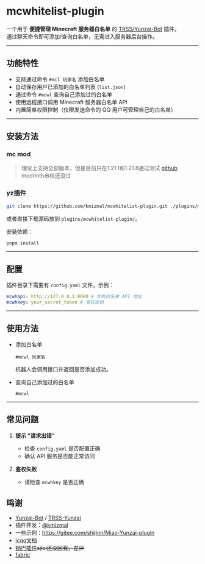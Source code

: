 # mcwhitelist-plugin

一个用于 **便捷管理 Minecraft 服务器白名单** 的 [TRSS/Yunzai-Bot](https://gitee.com/TimeRainStarSky/Yunzai-Bot) 插件。  
通过聊天命令即可添加/查询白名单，无需进入服务器后台操作。

---

## 功能特性

- 支持通过命令 `#mcl 玩家名` 添加白名单
- 自动保存用户已添加的白名单列表 (`list.json`)
- 通过命令 `#mcwl` 查询自己添加过的白名单
- 使用远程接口调用 Minecraft 服务器白名单 API
- 内置简单权限控制（仅限发送命令的 QQ 用户可管理自己的白名单）

---

## 安装方法

### mc mod
> 理论上支持全部版本，但是目前只在1.21.1和1.21.8通过测试
[github](https://github.com/kmizmal/whitelistapimod)  
modrinth审核还没过

### yz插件

```bash
git clone https://github.com/kmizmal/mcwhitelist-plugin.git ./plugins/mcwhitelist-plugin
```

或者直接下载源码放到 `plugins/mcwhitelist-plugin/`。

安装依赖：

```bash
pnpm install
```

---

## 配置

插件目录下需要有 `config.yaml` 文件，示例：

```yaml
mcwhapi: http://127.0.0.1:8080 # 你的白名单 API 地址
mcwhkey: your_secret_token # 鉴权密钥
```

---

## 使用方法

- 添加白名单

  ```
  #mcwl 玩家名
  ```

  机器人会调用接口并返回是否添加成功。

- 查询自己添加过的白名单

  ```
  #mcwl
  ```

---

## 常见问题

1. **提示 “请求出错”**
   - 检查 `config.yaml` 是否配置正确
   - 确认 API 服务是否能正常访问

2. **鉴权失败**
   - 请检查 `mcwhkey` 是否正确

## 鸣谢

- [Yunzai-Bot](https://gitee.com/Le-niao/Yunzai-Bot) / [TRSS-Yunzai](https://gitee.com/TimeRainStarSky/Yunzai-Bot)
- 插件开发：[@kmizmal](https://github.com/kmizmal)
- 一些示例：https://gitee.com/shijinn/Miao-Yunzai-plugin
- [icqq文档](https://gitee.com/shijinn/Miao-Yunzai-plugin)
- [锅巴插件](https://github.com/guoba-yunzai/Guoba-Plugin)~~sjlei还没回我，差评~~
- [fabric](https://fabricmc.net/)